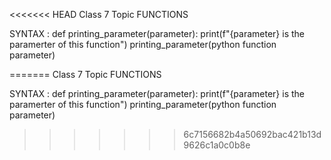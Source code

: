 <<<<<<< HEAD
Class 7
Topic  FUNCTIONS 


SYNTAX :
def printing_parameter(parameter):
   print(f"{parameter} is the paramerter of this function")
printing_parameter(python function parameter)


=======
Class 7
Topic  FUNCTIONS 


SYNTAX :
def printing_parameter(parameter):
   print(f"{parameter} is the paramerter of this function")
printing_parameter(python function parameter)


>>>>>>> 6c7156682b4a50692bac421b13d9626c1a0c0b8e
